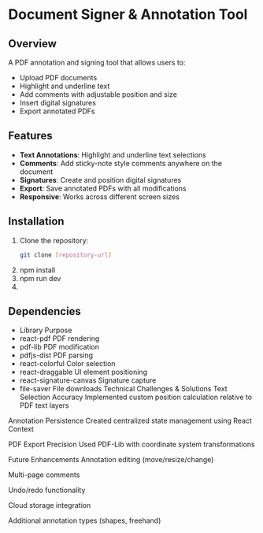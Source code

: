 # Document Signer & Annotation Tool

## Overview
A PDF annotation and signing tool that allows users to:
- Upload PDF documents
- Highlight and underline text
- Add comments with adjustable position and size
- Insert digital signatures
- Export annotated PDFs

## Features
- **Text Annotations**: Highlight and underline text selections
- **Comments**: Add sticky-note style comments anywhere on the document
- **Signatures**: Create and position digital signatures
- **Export**: Save annotated PDFs with all modifications
- **Responsive**: Works across different screen sizes

## Installation
1. Clone the repository:
   ```bash
   git clone [repository-url]

2.   npm install
3.   npm run dev
4.   

## Dependencies
- Library	Purpose
- react-pdf	PDF rendering
- pdf-lib	PDF modification
- pdfjs-dist	PDF parsing
- react-colorful	Color selection
- react-draggable	UI element positioning
- react-signature-canvas	Signature capture
- file-saver	File downloads
Technical Challenges & Solutions
Text Selection Accuracy
Implemented custom position calculation relative to PDF text layers

Annotation Persistence
Created centralized state management using React Context

PDF Export Precision
Used PDF-Lib with coordinate system transformations

Future Enhancements
Annotation editing (move/resize/change)

Multi-page comments

Undo/redo functionality

Cloud storage integration

Additional annotation types (shapes, freehand)

